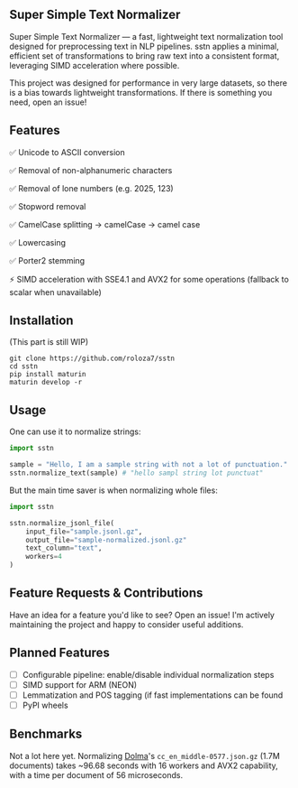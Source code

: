 ## Super Simple Text Normalizer
Super Simple Text Normalizer — a fast, lightweight text normalization tool designed for preprocessing text in NLP pipelines. sstn applies a minimal, efficient set of transformations to bring raw text into a consistent format, leveraging SIMD acceleration where possible.

This project was designed for performance in very large datasets, so there is a bias towards lightweight transformations. If there is something you need, open an issue!

## Features

✅ Unicode to ASCII conversion

✅ Removal of non-alphanumeric characters

✅ Removal of lone numbers (e.g. 2025, 123)

✅ Stopword removal

✅ CamelCase splitting → camelCase → camel case

✅ Lowercasing

✅ Porter2 stemming

⚡ SIMD acceleration with SSE4.1 and AVX2 for some operations (fallback to scalar when unavailable)

## Installation

(This part is still WIP)

```
git clone https://github.com/roloza7/sstn
cd sstn
pip install maturin
maturin develop -r
```

## Usage

One can use it to normalize strings:

```python
import sstn

sample = "Hello, I am a sample string with not a lot of punctuation."
sstn.normalize_text(sample) # "hello sampl string lot punctuat"

```

 But the main time saver is when normalizing whole files:
 
```python
import sstn

sstn.normalize_jsonl_file(
    input_file="sample.jsonl.gz",
    output_file="sample-normalized.jsonl.gz"
    text_column="text",
    workers=4
)
```


## Feature Requests & Contributions
Have an idea for a feature you'd like to see?
Open an issue! I'm actively maintaining the project and happy to consider useful additions.

## Planned Features
- [ ] Configurable pipeline: enable/disable individual normalization steps
- [ ] SIMD support for ARM (NEON)
- [ ] Lemmatization and POS tagging (if fast implementations can be found
- [ ] PyPI wheels

## Benchmarks

Not a lot here yet. Normalizing [Dolma](https://huggingface.co/datasets/allenai/dolma/)'s `cc_en_middle-0577.json.gz` (1.7M documents) takes ~96.68 seconds with 16 workers and AVX2 capability, with a time per document of 56 microseconds.
